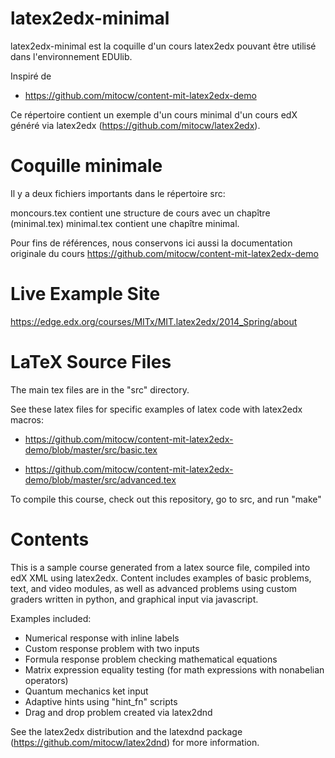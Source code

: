 latex2edx-minimal
=================

latex2edx-minimal est la coquille d'un cours latex2edx pouvant être utilisé dans l'environnement EDUlib.

Inspiré de
* https://github.com/mitocw/content-mit-latex2edx-demo

Ce répertoire contient un exemple d'un cours minimal d'un cours edX généré via latex2edx (https://github.com/mitocw/latex2edx).

Coquille minimale
=================

Il y a deux fichiers importants dans le répertoire src:

moncours.tex contient une structure de cours avec un chapître (minimal.tex)
minimal.tex  contient une chapître minimal.


Pour fins de références, nous conservons ici aussi la documentation originale du cours https://github.com/mitocw/content-mit-latex2edx-demo 

Live Example Site
=================

https://edge.edx.org/courses/MITx/MIT.latex2edx/2014_Spring/about

LaTeX Source Files
==================

The main tex files are in the "src" directory.

See these latex files for specific examples of latex code with latex2edx macros:

* https://github.com/mitocw/content-mit-latex2edx-demo/blob/master/src/basic.tex

* https://github.com/mitocw/content-mit-latex2edx-demo/blob/master/src/advanced.tex

To compile this course, check out this repository, go to src, and run "make"

Contents
========

This is a sample course generated from a latex source file, compiled
into edX XML using latex2edx. Content includes examples of basic
problems, text, and video modules, as well as advanced problems using
custom graders written in python, and graphical input via javascript.

Examples included:

* Numerical response with inline labels
* Custom response problem with two inputs
* Formula response problem checking mathematical equations
* Matrix expression equality testing (for math expressions with nonabelian operators)
* Quantum mechanics ket input
* Adaptive hints using "hint_fn" scripts
* Drag and drop problem created via latex2dnd

See the latex2edx distribution and the latexdnd package (https://github.com/mitocw/latex2dnd) for more information.
